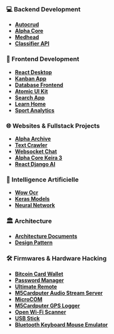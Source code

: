 ### 💻 Backend Development

- **[Autocrud](https://github.com/geo-tp/AutoCrud)**
- **[Alpha Core](https://github.com/The-Alpha-Project/alpha-core)**
- **[Medhead](https://github.com/geo-tp/Medhead)**
- **[Classifier API](https://github.com/geo-tp/Image-Classifier-Django-API)**

### 🌄 Frontend Development

- **[React Desktop](https://github.com/geo-tp/React-Desktop)**
- **[Kanban App](https://github.com/geo-tp/DragDropKanban)**
- **[Database Frontend](https://github.com/geo-tp/053-Database-Frontend)**
- **[Atomic UI Kit](https://github.com/geo-tp/Atomic-Design-Blue-Wave-Ui-Kit)**
- **[Search App](https://github.com/geo-tp/Les-Petits-Plats)**
- **[Learn Home](https://github.com/geo-tp/Learn-Home)**
- **[Sport Analytics](https://github.com/geo-tp/SportSee)**

### 🌐 Websites & Fullstack Projects

- **[Alpha Archive](https://github.com/geo-tp/Alpha-archives-website)**
- **[Text Crawler](https://github.com/geo-tp/Text-Crawler-Website)**
- **[Websocket Chat](https://github.com/geo-tp/Websocket-Chat)**
- **[Alpha Core Keira 3](https://github.com/geo-tp/Alpha-Core-Keira3)**
- **[React Django AI](https://github.com/geo-tp/React-Django-AI)**

### 🤖 Intelligence Artificielle

- **[Wow Ocr](https://github.com/geo-tp/wow-ocr)**
- **[Keras Models](https://github.com/geo-tp/Keras-Colaboratory-Models)**
- **[Neural Network](https://github.com/geo-tp/Simple-Neural-Network)**

### 🏛️ Architecture

- **[Architecture Documents](https://github.com/geo-tp/Software-Architecture)**
- **[Design Pattern](https://github.com/geo-tp/TypeScript-Design-Patterns)**

### 🛠️ Firmwares & Hardware Hacking

- **[Bitcoin Card Wallet](https://github.com/geo-tp/Bitcoin-Card-Wallet)**
- **[Password Manager](https://github.com/geo-tp/Password-Manager)**
- **[Ultimate Remote](https://github.com/geo-tp/Ultimate-Remote)**
- **[M5Cardputer Audio Stream Server](https://github.com/geo-tp/M5Cardputer-Audio-Stream-Server)**
- **[MicroCOM](https://github.com/geo-tp/MicroCOM)**
- **[M5Cardputer GPS Logger](https://github.com/geo-tp/M5Cardputer-GPS-Logger)**
- **[Open Wi-Fi Scanner](https://github.com/geo-tp/Open-Wifi-Scanner)**
- **[USB Stick](https://github.com/geo-tp/Esp32-USB-Stick)**
- **[Bluetooth Keyboard Mouse Emulator](https://github.com/geo-tp/Bluetooth-Keyboard-Mouse-Emulator)**


